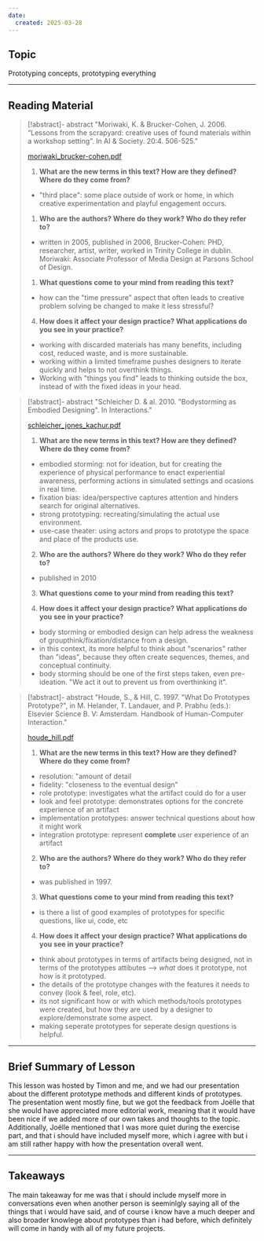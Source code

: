 ```yaml
---
date:
  created: 2025-03-28
---
```


## Topic
Prototyping concepts, prototyping everything

___

## Reading Material

>[!abstract]- abstract "Moriwaki, K. & Brucker-Cohen, J. 2006. “Lessons from the scrapyard: creative uses of found materials within a workshop setting”. In AI & Society. 20:4. 506-525."
>
>[moriwaki_brucker-cohen.pdf](texts/week3/week3_moriwaki_brucker-cohen.pdf)
>
>1) **What are the new terms in this text? How are they defined? Where do they come from?**
>
>- "third place": some place outside of work or home, in which creative experimentation and playful engagement occurs.
>
>
>1) **Who are the authors? Where do they work? Who do they refer to?**
>
>- written in 2005, published in 2006, Brucker-Cohen: PHD, researcher, artist, writer, worked in Trinity College in dublin. Moriwaki: Associate Professor of Media Design at Parsons School of Design.
>
>1) **What questions come to your mind from reading this text?**
>
>- how can the "time pressure" aspect that often leads to creative problem solving be changed to make it less stressful?
>
>
>4) **How does it affect your design practice? What applications do you see in your practice?**
>
>- working with discarded materials has many benefits, including cost, reduced waste, and is more sustainable.
>- working within a limited timeframe pushes designers to iterate quickly and helps to not overthink things.
>- Working with "things you find" leads to thinking outside the box, instead of with the fixed ideas in your head.
>


>[!abstract]- abstract "Schleicher D. & al. 2010. "Bodystorming as Embodied Designing". In Interactions."
>
>[schleicher_jones_kachur.pdf](texts/week3/week3_schleicher_jones_kachur.pdf)
>
>1) **What are the new terms in this text? How are they defined? Where do they come from?** 
>
>- embodied storming: not for ideation, but for creating the experience of physical performance to enact experiential awareness, performing actions in simulated settings and ocasions in real time.
>- fixation bias: idea/perspective captures attention and hinders search for original alternatives.
>- strong prototyping: recreating/simulating the actual use environment.
>- use-case theater: using actors and props to prototype the space and place of the products use.
>
>
>2) **Who are the authors? Where do they work? Who do they refer to?**
>
>- published in 2010
>
>
>3) **What questions come to your mind from reading this text?**
>
>
>4) **How does it affect your design practice? What applications do you see in your practice?**
>
>- body storming or embodied design can help adress the weakness of groupthink/fixation/distance from a design.
>- in this context, its more helpful to think about "scenarios" rather than "ideas", because they often create sequences, themes, and conceptual continuity.
>- body storming should be one of the first steps taken, even pre-ideation. "We act it out to prevent us from overthinking it".
>


>[!abstract]- abstract "Houde, S., & Hill, C. 1997. "What Do Prototypes Prototype?", in M. Helander, T. Landauer, and P. Prabhu (eds.): Elsevier Science B. V: Amsterdam. Handbook of Human-Computer Interaction."
>
>[houde_hill.pdf](texts/week3/week3_houde_hill.pdf)
>
>1) **What are the new terms in this text? How are they defined? Where do they come from?**
>
>- resolution: "amount of detail
>- fidelity: "closeness to the eventual design"
>- role prototype: investigates what the artifact could do for a user
>- look and feel prototype: demonstrates options for the concrete experience of an artifact
>- implementation prototypes: answer technical questions about how it might work
>- integration prototype: represent **complete** user experience of an artifact
>
>
>2) **Who are the authors? Where do they work? Who do they refer to?**
>
>- was published in 1997.
>
>
>3) **What questions come to your mind from reading this text?**
>
>- is there a list of good examples of prototypes for specific questions, like ui, code, etc
>
>4) **How does it affect your design practice? What applications do you see in your practice?**
>
>- think about prototypes in terms of artifacts being designed, not in terms of the prototypes attibutes --> _what_ does it prototype, not how is it prototyped.
>- the details of the prototype changes with the features it needs to convey (look & feel, role, etc).
>- its not significant how or with which methods/tools prototypes were created, but how they are used by a designer to explore/demonstrate some aspect.
>- making seperate prototypes for seperate design questions is helpful.
>

___

## Brief Summary of Lesson
This lesson was hosted by Timon and me, and we had our presentation about the different prototype methods and different kinds of prototypes. The presentation went mostly fine, but we got the feedback from Joëlle that she would have appreciated more editorial work, meaning that it would have been nice if we added more of our own takes and thoughts to the topic. Additionally, Joëlle mentioned that I was more quiet during the exercise part, and that i should have included myself more, which i agree with but i am still rather happy with how the presentation overall went.

___

## Takeaways
The main takeaway for me was that i should include myself more in conversations even when another person is seeminlgly saying all of the things that i would have said, and of course i know have a much deeper and also broader knowlege about prototypes than i had before, which definitely will come in handy with all of my future projects.